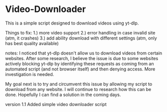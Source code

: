 # Video-Downloader
This is a simple script designed to download videos using yt-dlp.

Things to fix: 
1.) more video support
2.) error handling in case invalid site (atm, it crashes)
3.) add ability download with different settings (atm, only has best quality available)

notes:
I noticed that yt-dlp doesn't allow us to download videos from certain websites. After some research,
I believe the issue is due to some websites actively blocking yt-dlp by identifying these requests as coming
from an automated script (and not browser itself) and then denying access. More investigation is needed.

My goal next is to try and circumvent this issue by allowing my script to download from any website.
I will continue to research how this can be done. Hopefully I can find a solution in the coming days.

version 1.1
Added simple video downloader script